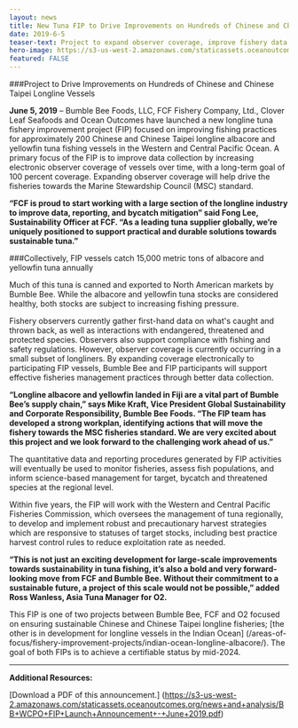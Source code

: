 ```yaml
---
layout: news
title: New Tuna FIP to Drive Improvements on Hundreds of Chinese and Chinese Taipei Longline Vessels
date: 2019-6-5
teaser-text: Project to expand observer coverage, improve fishery data and help inform science-based management strategies.
hero-image: https://s3-us-west-2.amazonaws.com/staticassets.oceanoutcomes.org/news+and+analysis/hero+images/bumble-bee-fcf-O2-albacore-tuna-project-FIP-launch-hero.jpg
featured: FALSE
---
```

###Project to Drive Improvements on Hundreds of Chinese and Chinese Taipei Longline Vessels

**June 5, 2019** – Bumble Bee Foods, LLC, FCF Fishery Company, Ltd., Clover Leaf Seafoods and Ocean Outcomes have launched a new longline tuna fishery improvement project (FIP) focused on improving fishing practices for approximately 200 Chinese and Chinese Taipei longline albacore and yellowfin tuna fishing vessels in the Western and Central Pacific Ocean. A primary focus of the FIP is to improve data collection by increasing electronic observer coverage of vessels over time, with a long-term goal of 100 percent coverage. Expanding observer coverage will help drive the fisheries towards the Marine Stewardship Council (MSC) standard.

**“FCF is proud to start working with a large section of the longline industry to improve data, reporting, and bycatch mitigation” said Fong Lee, Sustainability Officer at FCF. “As a leading tuna supplier globally, we’re uniquely positioned to support practical and durable solutions towards sustainable tuna.”**

###Collectively, FIP vessels catch 15,000 metric tons of albacore and yellowfin tuna annually

Much of this tuna is canned and exported to North American markets by Bumble Bee. While the albacore and yellowfin tuna stocks are considered healthy, both stocks are subject to increasing fishing pressure.

Fishery observers currently gather first-hand data on what's caught and thrown back, as well as interactions with endangered, threatened and protected species. Observers also support compliance with fishing and safety regulations. However, observer coverage is currently occurring in a small subset of longliners. By expanding coverage electronically to participating FIP vessels, Bumble Bee and FIP participants will support effective fisheries management practices through better data collection.

**“Longline albacore and yellowfin landed in Fiji are a vital part of Bumble Bee’s supply chain,” says Mike Kraft, Vice President Global Sustainability and Corporate Responsibility, Bumble Bee Foods. “The FIP team has developed a strong workplan, identifying actions that will move the fishery towards the MSC fisheries standard. We are very excited about this project and we look forward to the challenging work ahead of us.”**

The quantitative data and reporting procedures generated by FIP activities will eventually be used to monitor fisheries, assess fish populations, and inform science-based management for target, bycatch and threatened species at the regional level.

Within five years, the FIP will work with the Western and Central Pacific Fisheries Commission, which oversees the management of tuna regionally, to develop and implement robust and precautionary harvest strategies which are responsive to statuses of target stocks, including best practice harvest control rules to reduce exploitation rate as needed. 

**“This is not just an exciting development for large-scale improvements towards sustainability in tuna fishing, it’s also a bold and very forward-looking move from FCF and Bumble Bee. Without their commitment to a sustainable future, a project of this scale would not be possible,” added Ross Wanless, Asia Tuna Manager for O2.**

This FIP is one of two projects between Bumble Bee, FCF and O2 focused on ensuring sustainable Chinese and Chinese Taipei longline fisheries; [the other is in development for longline vessels in the Indian Ocean] (/areas-of-focus/fishery-improvement-projects/indian-ocean-longline-albacore/). The goal of both FIPs is to achieve a certifiable status by mid-2024.

----

**Additional Resources:**

[Download a PDF of this announcement.] (https://s3-us-west-2.amazonaws.com/staticassets.oceanoutcomes.org/news+and+analysis/BB+WCPO+FIP+Launch+Announcement+-+June+2019.pdf)
